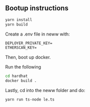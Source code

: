 ## Bootup instructions


```sh
yarn install
yarn build
```

Create a .env file in neww with:

```markdown
DEPLOYER_PRIVATE_KEY=   
ETHERSCAN_KEY=
```

Then, boot up docker.

Run the following

```sh
cd hardhat
docker build .
```

Lastly, cd into the neww folder and do:

```sh
yarn run ts-node le.ts
```